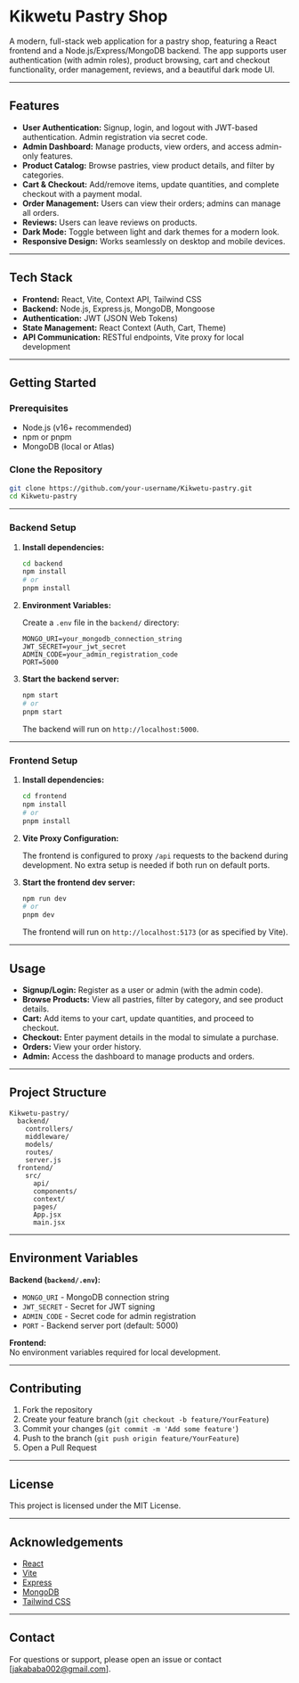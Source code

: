 # Kikwetu Pastry Shop

A modern, full-stack web application for a pastry shop, featuring a React frontend and a Node.js/Express/MongoDB backend. The app supports user authentication (with admin roles), product browsing, cart and checkout functionality, order management, reviews, and a beautiful dark mode UI.

---

## Features

- **User Authentication:** Signup, login, and logout with JWT-based authentication. Admin registration via secret code.
- **Admin Dashboard:** Manage products, view orders, and access admin-only features.
- **Product Catalog:** Browse pastries, view product details, and filter by categories.
- **Cart & Checkout:** Add/remove items, update quantities, and complete checkout with a payment modal.
- **Order Management:** Users can view their orders; admins can manage all orders.
- **Reviews:** Users can leave reviews on products.
- **Dark Mode:** Toggle between light and dark themes for a modern look.
- **Responsive Design:** Works seamlessly on desktop and mobile devices.

---

## Tech Stack

- **Frontend:** React, Vite, Context API, Tailwind CSS
- **Backend:** Node.js, Express.js, MongoDB, Mongoose
- **Authentication:** JWT (JSON Web Tokens)
- **State Management:** React Context (Auth, Cart, Theme)
- **API Communication:** RESTful endpoints, Vite proxy for local development

---

## Getting Started

### Prerequisites

- Node.js (v16+ recommended)
- npm or pnpm
- MongoDB (local or Atlas)

### Clone the Repository

```bash
git clone https://github.com/your-username/Kikwetu-pastry.git
cd Kikwetu-pastry
```

---

### Backend Setup

1. **Install dependencies:**

   ```bash
   cd backend
   npm install
   # or
   pnpm install
   ```

2. **Environment Variables:**

   Create a `.env` file in the `backend/` directory:

   ```
   MONGO_URI=your_mongodb_connection_string
   JWT_SECRET=your_jwt_secret
   ADMIN_CODE=your_admin_registration_code
   PORT=5000
   ```

3. **Start the backend server:**

   ```bash
   npm start
   # or
   pnpm start
   ```

   The backend will run on `http://localhost:5000`.

---

### Frontend Setup

1. **Install dependencies:**

   ```bash
   cd frontend
   npm install
   # or
   pnpm install
   ```

2. **Vite Proxy Configuration:**

   The frontend is configured to proxy `/api` requests to the backend during development. No extra setup is needed if both run on default ports.

3. **Start the frontend dev server:**

   ```bash
   npm run dev
   # or
   pnpm dev
   ```

   The frontend will run on `http://localhost:5173` (or as specified by Vite).

---

## Usage

- **Signup/Login:** Register as a user or admin (with the admin code).
- **Browse Products:** View all pastries, filter by category, and see product details.
- **Cart:** Add items to your cart, update quantities, and proceed to checkout.
- **Checkout:** Enter payment details in the modal to simulate a purchase.
- **Orders:** View your order history.
- **Admin:** Access the dashboard to manage products and orders.

---

## Project Structure

```
Kikwetu-pastry/
  backend/
    controllers/
    middleware/
    models/
    routes/
    server.js
  frontend/
    src/
      api/
      components/
      context/
      pages/
      App.jsx
      main.jsx
```

---

## Environment Variables

**Backend (`backend/.env`):**

- `MONGO_URI` - MongoDB connection string
- `JWT_SECRET` - Secret for JWT signing
- `ADMIN_CODE` - Secret code for admin registration
- `PORT` - Backend server port (default: 5000)

**Frontend:**  
No environment variables required for local development.

---

## Contributing

1. Fork the repository
2. Create your feature branch (`git checkout -b feature/YourFeature`)
3. Commit your changes (`git commit -m 'Add some feature'`)
4. Push to the branch (`git push origin feature/YourFeature`)
5. Open a Pull Request

---

## License

This project is licensed under the MIT License.

---

## Acknowledgements

- [React](https://react.dev/)
- [Vite](https://vitejs.dev/)
- [Express](https://expressjs.com/)
- [MongoDB](https://www.mongodb.com/)
- [Tailwind CSS](https://tailwindcss.com/)

---

## Contact

For questions or support, please open an issue or contact [jakababa002@gmail.com].
